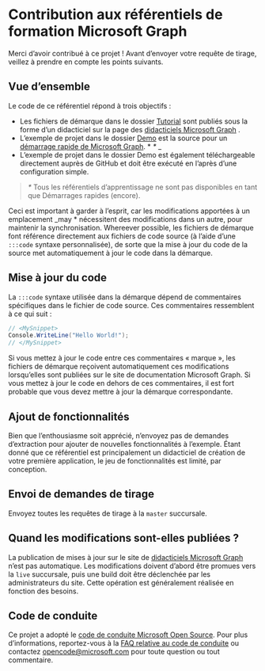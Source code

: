# <a name="contributing-to-microsoft-graph-training-repositories"></a>Contribution aux référentiels de formation Microsoft Graph

Merci d’avoir contribué à ce projet ! Avant d’envoyer votre requête de tirage, veillez à prendre en compte les points suivants.

## <a name="overview"></a>Vue d’ensemble

Le code de ce référentiel répond à trois objectifs :

- Les fichiers de démarque dans le dossier [Tutorial](/tutorial) sont publiés sous la forme d’un didacticiel sur la page des [didacticiels Microsoft Graph](https://docs.microsoft.com/graph/tutorials) .
- L’exemple de projet dans le dossier [Demo](/demo) est la source pour un [démarrage rapide de Microsoft Graph](https://developer.microsoft.com/graph/quick-start). * *\** _
- L’exemple de projet dans le dossier Demo est également téléchargeable directement auprès de GitHub et doit être exécuté en l’après d’une configuration simple.

> _*\**_ Tous les référentiels d’apprentissage ne sont pas disponibles en tant que Démarrages rapides (encore).

Ceci est important à garder à l’esprit, car les modifications apportées à un emplacement _may * nécessitent des modifications dans un autre, pour maintenir la synchronisation. Whereever possible, les fichiers de démarque font référence directement aux fichiers de code source (à l’aide d’une `:::code` syntaxe personnalisée), de sorte que la mise à jour du code de la source met automatiquement à jour le code dans la démarque.

## <a name="updating-code"></a>Mise à jour du code

La `:::code` syntaxe utilisée dans la démarque dépend de commentaires spécifiques dans le fichier de code source. Ces commentaires ressemblent à ce qui suit :

```csharp
// <MySnippet>
Console.WriteLine("Hello World!");
// </MySnippet>
```

Si vous mettez à jour le code entre ces commentaires « marque », les fichiers de démarque reçoivent automatiquement ces modifications lorsqu’elles sont publiées sur le site de documentation Microsoft Graph. Si vous mettez à jour le code en dehors de ces commentaires, il est fort probable que vous devez mettre à jour la démarque correspondante.

## <a name="adding-features"></a>Ajout de fonctionnalités

Bien que l’enthousiasme soit apprécié, n’envoyez pas de demandes d’extraction pour ajouter de nouvelles fonctionnalités à l’exemple. Étant donné que ce référentiel est principalement un didacticiel de création de votre première application, le jeu de fonctionnalités est limité, par conception.

## <a name="submitting-pull-requests"></a>Envoi de demandes de tirage

Envoyez toutes les requêtes de tirage à la `master` succursale.

<!-- markdownlint-disable MD026 -->
## <a name="when-do-changes-get-published"></a>Quand les modifications sont-elles publiées ?

La publication de mises à jour sur le site de [didacticiels Microsoft Graph](https://docs.microsoft.com/graph/tutorials) n’est pas automatique. Les modifications doivent d’abord être promues vers la `live` succursale, puis une build doit être déclenchée par les administrateurs du site. Cette opération est généralement réalisée en fonction des besoins.

## <a name="code-of-conduct"></a>Code de conduite

Ce projet a adopté le [code de conduite Microsoft Open Source](https://opensource.microsoft.com/codeofconduct/). Pour plus d’informations, reportez-vous à la [FAQ relative au code de conduite](https://opensource.microsoft.com/codeofconduct/faq/) ou contactez [opencode@microsoft.com](mailto:opencode@microsoft.com) pour toute question ou tout commentaire.
